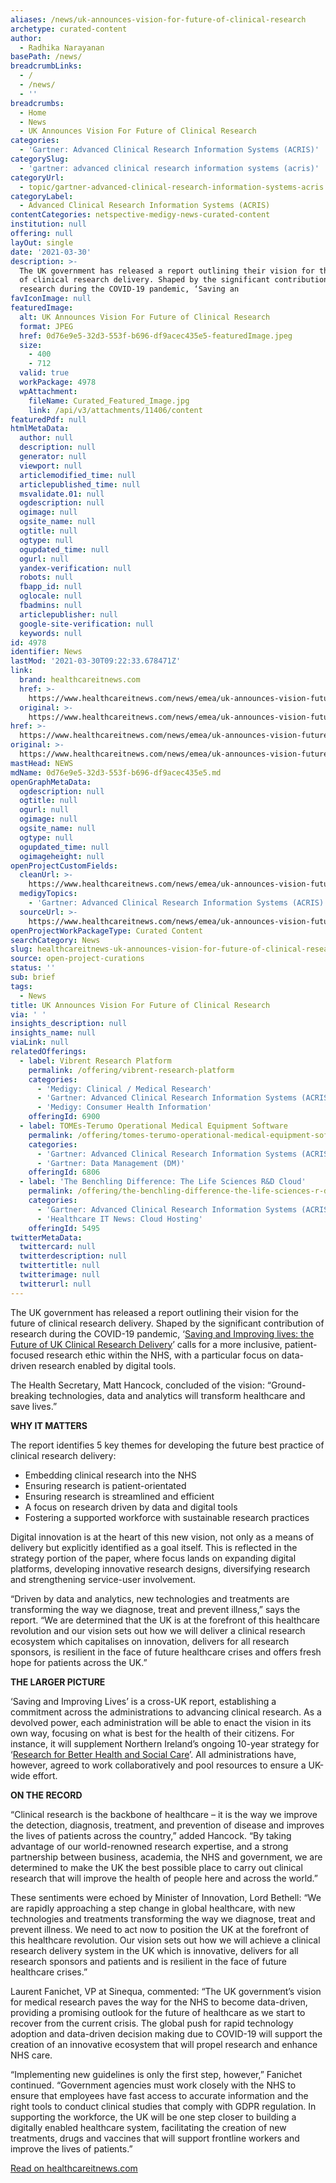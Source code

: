 ```yaml
---
aliases: /news/uk-announces-vision-for-future-of-clinical-research
archetype: curated-content
author:
  - Radhika Narayanan
basePath: /news/
breadcrumbLinks:
  - /
  - /news/
  - ''
breadcrumbs:
  - Home
  - News
  - UK Announces Vision For Future of Clinical Research
categories:
  - 'Gartner: Advanced Clinical Research Information Systems (ACRIS)'
categorySlug:
  - 'gartner: advanced clinical research information systems (acris)'
categoryUrl:
  - topic/gartner-advanced-clinical-research-information-systems-acris
categoryLabel:
  - Advanced Clinical Research Information Systems (ACRIS)
contentCategories: netspective-medigy-news-curated-content
institution: null
offering: null
layOut: single
date: '2021-03-30'
description: >-
  The UK government has released a report outlining their vision for the future
  of clinical research delivery. Shaped by the significant contribution of
  research during the COVID-19 pandemic, ‘Saving an
favIconImage: null
featuredImage:
  alt: UK Announces Vision For Future of Clinical Research
  format: JPEG
  href: 0d76e9e5-32d3-553f-b696-df9acec435e5-featuredImage.jpeg
  size:
    - 400
    - 712
  valid: true
  workPackage: 4978
  wpAttachment:
    fileName: Curated_Featured_Image.jpg
    link: /api/v3/attachments/11406/content
featuredPdf: null
htmlMetaData:
  author: null
  description: null
  generator: null
  viewport: null
  articlemodified_time: null
  articlepublished_time: null
  msvalidate.01: null
  ogdescription: null
  ogimage: null
  ogsite_name: null
  ogtitle: null
  ogtype: null
  ogupdated_time: null
  ogurl: null
  yandex-verification: null
  robots: null
  fbapp_id: null
  oglocale: null
  fbadmins: null
  articlepublisher: null
  google-site-verification: null
  keywords: null
id: 4978
identifier: News
lastMod: '2021-03-30T09:22:33.678471Z'
link:
  brand: healthcareitnews.com
  href: >-
    https://www.healthcareitnews.com/news/emea/uk-announces-vision-future-clinical-research
  original: >-
    https://www.healthcareitnews.com/news/emea/uk-announces-vision-future-clinical-research
href: >-
  https://www.healthcareitnews.com/news/emea/uk-announces-vision-future-clinical-research
original: >-
  https://www.healthcareitnews.com/news/emea/uk-announces-vision-future-clinical-research
mastHead: NEWS
mdName: 0d76e9e5-32d3-553f-b696-df9acec435e5.md
openGraphMetaData:
  ogdescription: null
  ogtitle: null
  ogurl: null
  ogimage: null
  ogsite_name: null
  ogtype: null
  ogupdated_time: null
  ogimageheight: null
openProjectCustomFields:
  cleanUrl: >-
    https://www.healthcareitnews.com/news/emea/uk-announces-vision-future-clinical-research
  medigyTopics:
    - 'Gartner: Advanced Clinical Research Information Systems (ACRIS)'
  sourceUrl: >-
    https://www.healthcareitnews.com/news/emea/uk-announces-vision-future-clinical-research
openProjectWorkPackageType: Curated Content
searchCategory: News
slug: healthcareitnews-uk-announces-vision-for-future-of-clinical-research
source: open-project-curations
status: ''
sub: brief
tags:
  - News
title: UK Announces Vision For Future of Clinical Research
via: ' '
insights_description: null
insights_name: null
viaLink: null
relatedOfferings:
  - label: Vibrent Research Platform
    permalink: /offering/vibrent-research-platform
    categories:
      - 'Medigy: Clinical / Medical Research'
      - 'Gartner: Advanced Clinical Research Information Systems (ACRIS)'
      - 'Medigy: Consumer Health Information'
    offeringId: 6900
  - label: TOMEs-Terumo Operational Medical Equipment Software
    permalink: /offering/tomes-terumo-operational-medical-equipment-software
    categories:
      - 'Gartner: Advanced Clinical Research Information Systems (ACRIS)'
      - 'Gartner: Data Management (DM)'
    offeringId: 6806
  - label: 'The Benchling Difference: The Life Sciences R&D Cloud'
    permalink: /offering/the-benchling-difference-the-life-sciences-r-d-cloud
    categories:
      - 'Gartner: Advanced Clinical Research Information Systems (ACRIS)'
      - 'Healthcare IT News: Cloud Hosting'
    offeringId: 5495
twitterMetaData:
  twittercard: null
  twitterdescription: null
  twittertitle: null
  twitterimage: null
  twitterurl: null
---
```

<p>The UK government has released a report outlining their vision for the future of clinical research delivery. Shaped by the significant contribution of research during the COVID-19 pandemic, ‘<a href="https://www.gov.uk/government/publications/the-future-of-uk-clinical-research-delivery">Saving and Improving lives: the Future of UK Clinical Research Delivery</a>’ calls for a more inclusive, patient-focused research ethic within the NHS, with a particular focus on data-driven research enabled by digital tools.</p><p>The Health Secretary, Matt Hancock, concluded of the vision: “Ground-breaking technologies, data and analytics will transform healthcare and save lives.”</p><p><strong>WHY IT MATTERS</strong></p><p>The report identifies 5 key themes for developing the future best practice of clinical research delivery:</p><ul><li>Embedding clinical research into the NHS</li><li>Ensuring research is patient-orientated</li><li>Ensuring research is streamlined and efficient</li><li>A focus on research driven by data and digital tools</li><li>Fostering a supported workforce with sustainable research practices</li></ul><p>Digital innovation is at the heart of this new vision, not only as a means of delivery but explicitly identified as a goal itself. This is reflected in the strategy portion of the paper, where focus lands on expanding digital platforms, developing innovative research designs, diversifying research and strengthening service-user involvement.</p><p>“Driven by data and analytics, new technologies and treatments are transforming the way we diagnose, treat and prevent illness,” says the report. “We are determined that the UK is at the forefront of this healthcare revolution and our vision sets out how we will deliver a clinical research ecosystem which capitalises on innovation, delivers for all research sponsors, is resilient in the face of future healthcare crises and offers fresh hope for patients across the UK.”</p><p><strong>THE LARGER PICTURE</strong></p><p>‘Saving and Improving Lives’ is a cross-UK report, establishing a commitment across the administrations to advancing clinical research. As a devolved power, each administration will be able to enact the vision in its own way, focusing on what is best for the health of their citizens. For instance, it will supplement Northern Ireland’s ongoing 10-year strategy for ‘<a href="https://www.health-ni.gov.uk/publications/research-better-health-and-social-care-strategy-2016-25">Research for Better Health and Social Care</a>’. All administrations have, however, agreed to work collaboratively and pool resources to ensure a UK-wide effort.</p><p><strong>ON THE RECORD</strong></p><p>“Clinical research is the backbone of healthcare – it is the way we improve the detection, diagnosis, treatment, and prevention of disease and improves the lives of patients across the country,” added Hancock. “By taking advantage of our world-renowned research expertise, and a strong partnership between business, academia, the NHS and government, we are determined to make the UK the best possible place to carry out clinical research that will improve the health of people here and across the world.”</p><p>These sentiments were echoed by Minister of Innovation, Lord Bethell: “We are rapidly approaching a step change in global healthcare, with new technologies and treatments transforming the way we diagnose, treat and prevent illness. We need to act now to position the UK at the forefront of this healthcare revolution. Our vision sets out how we will achieve a clinical research delivery system in the UK which is innovative, delivers for all research sponsors and patients and is resilient in the face of future healthcare crises.”</p><p>Laurent Fanichet, VP at Sinequa, commented: “The UK government’s vision for medical research paves the way for the NHS to become data-driven, providing a promising outlook for the future of healthcare as we start to recover from the current crisis. The global push for rapid technology adoption and data-driven decision making due to COVID-19 will support the creation of an innovative ecosystem that will propel research and enhance NHS care.</p><p>“Implementing new guidelines is only the first step, however,” Fanichet continued. “Government agencies must work closely with the NHS to ensure that employees have fast access to accurate information and the right tools to conduct clinical studies that comply with GDPR regulation. In supporting the workforce, the UK will be one step closer to building a digitally enabled healthcare system, facilitating the creation of new treatments, drugs and vaccines that will support frontline workers and improve the lives of patients.”</p><p><a href="https://www.healthcareitnews.com/news/emea/uk-announces-vision-future-clinical-research">Read on healthcareitnews.com</a></p>